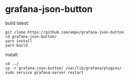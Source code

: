 # grafana-json-button

build latest:

```shell
git clone https://github.com/ampx/grafana-json-button
cd grafana-json-button/
yarn install
yarn build
```

install:

```shell
cd ../
cp -r grafana-json-button/ /var/lib/grafana/plugins/
sudo service grafana-server restart
```
